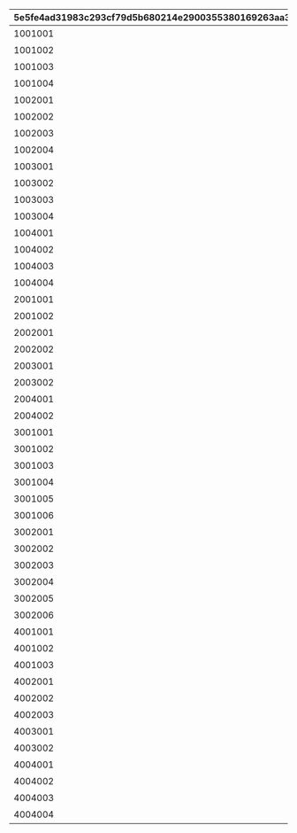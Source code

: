 |5e5fe4ad31983c293cf79d5b680214e2900355380169263aa300f43a76837337|e523c22eecac4167c1c278db097361051136ed30b8dd3b82c5c969d1c86a1ce6|e76f92d533d983101f0c19a7daa19c04815bb9a8983bf798268e42598914d8df|5f356f4e04c92dc7cde77a8a4ebc9991137886ab61c155a81ba8a830c98b7b0f|943cafc66a3ad13a329406a2529d4419f8c1988f39de971b9ae1a41647787f50|
| --- | --- | --- | --- | --- |
|1001001|1|1|リマのインタビュー|20021103|
|1001002|2|1|キャルのインタビュー|20021103|
|1001003|3|1|タマキのインタビュー|20021103|
|1001004|4|1|トモのインタビュー|20021103|
|1002001|5|1|クリスティーナ・アキノのインタビュー|20021105|
|1002002|6|1|シオリ・キョウカのインタビュー|20021105|
|1002003|7|1|ぺコリーヌのインタビュー|20021105|
|1002004|8|1|モニカのインタビュー|20021105|
|1003001|9|1|アユミのインタビュー|20021109|
|1003002|10|1|リンのインタビュー|20021109|
|1003003|11|1|ミソギのインタビュー|20021109|
|1003004|12|1|ジュンのインタビュー|20021109|
|1004001|13|1|ミミのインタビュー|20021113|
|1004002|14|1|スズメのインタビュー|20021113|
|1004003|15|1|ユカリのインタビュー|20021113|
|1004004|16|1|マツリのインタビュー|20021113|
|2001001|17|1|1区レース開始前|20021102|
|2001002|18|1|1区レース終了後|20021103|
|2002001|19|1|2区レース開始前|20021105|
|2002002|20|1|2区レース終了後|20021105|
|2003001|21|1|3区レース開始前|20021107|
|2003002|22|1|3区レース終了後|20021109|
|2004001|23|1|4区レース開始前|20021109|
|2004002|24|1|4区レース終了後|20021113|
|3001001|25|1|美食殿ギルド紹介|20021102|
|3001002|26|1|王宮騎士団ギルド紹介|20021102|
|3001003|27|1|リトルリリカルギルド紹介|20021102|
|3001004|28|1|ヴァイスフリューゲルギルド紹介|20021102|
|3001005|29|1|メルクリウス財団ギルド紹介|20021102|
|3001006|30|1|エリザベスパークギルド紹介|20021102|
|3002001|31|1|美食殿レース感想|20021115|
|3002002|32|1|王宮騎士団レース感想|20021115|
|3002003|33|1|リトルリリカルレース感想|20021115|
|3002004|34|1|ヴァイスフリューゲルレース感想|20021115|
|3002005|35|1|メルクリウス財団レース感想|20021115|
|3002006|36|1|エリザベスパークレース感想|20021115|
|4001001|37|1|1区ハイライト　１|20021103|
|4001002|38|1|1区ハイライト　２|20021103|
|4001003|39|1|1区ハイライト　３|20021103|
|4002001|40|1|2区ハイライト　１|20021105|
|4002002|41|1|2区ハイライト　２|20021105|
|4002003|42|1|2区ハイライト　３|20021105|
|4003001|43|1|3区ハイライト　１|20021107|
|4003002|44|1|3区ハイライト　２|20021107|
|4004001|45|1|4区ハイライト　１|20021109|
|4004002|46|1|4区ハイライト　２|20021111|
|4004003|47|1|4区ハイライト　３|20021111|
|4004004|48|1|4区ハイライト　４|20021113|